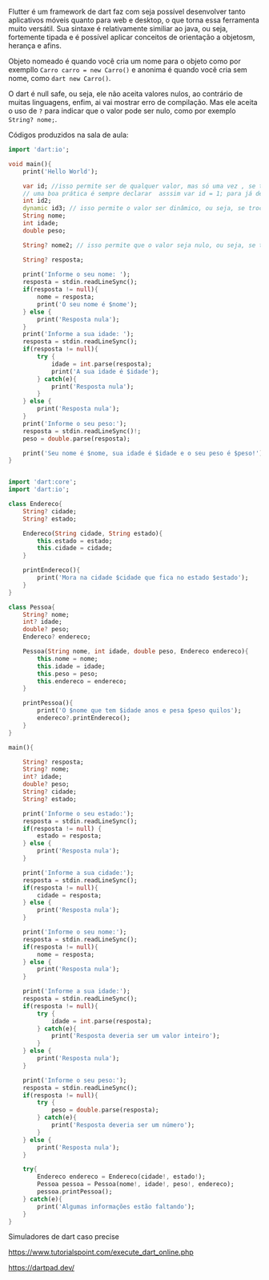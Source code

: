 

Flutter é um framework de dart faz com seja possível desenvolver tanto aplicativos móveis quanto para web e desktop, o que torna essa ferramenta muito versátil. Sua sintaxe é relativamente similiar ao java, ou seja, fortemente tipada e é possível aplicar conceitos de orientação a objetosm, herança e afins.

Objeto nomeado é quando você cria um nome para o objeto como por exempllo `Carro carro = new Carro()` e anonima é quando você cria sem nome, como ```dart new Carro()```.

O dart é null safe, ou seja, ele não aceita valores nulos, ao contrário de muitas linguagens, enfim, ai vai mostrar erro de compilação. Mas ele aceita o uso de `?` para indicar que o valor pode ser nulo, como por exemplo `String? nome;`.

Códigos produzidos na sala de aula:

```dart
import 'dart:io';

void main(){
    print('Hello World');

    var id; //isso permite ser de qualquer valor, mas só uma vez , se tu tentar mudar o valor vai dar erro
    // uma boa prática é sempre declarar  asssim var id = 1; para já definir o tipo dela
    int id2;
    dynamic id3; // isso permite o valor ser dinâmico, ou seja, se trocat o valor de int para string, ele aceita
    String nome;
    int idade;
    double peso;

    String? nome2; // isso permite que o valor seja nulo, ou seja, se tu não definir o valor, ele aceita

    String? resposta;
    
    print('Informe o seu nome: ');
    resposta = stdin.readLineSync();
    if(resposta != null){
        nome = resposta;
        print('O seu nome é $nome');
    } else {
        print('Resposta nula');
    }
    print('Informe a sua idade: ');
    resposta = stdin.readLineSync();
    if(resposta != null){
        try {
            idade = int.parse(resposta);
            print('A sua idade é $idade');
        } catch(e){
            print('Resposta nula');
        }
    } else {
        print('Resposta nula');
    }
    print('Informe o seu peso:');
    resposta = stdin.readLineSync()!;
    peso = double.parse(resposta);

    print('Seu nome é $nome, sua idade é $idade e o seu peso é $peso!');
}
```

```dart

import 'dart:core';
import 'dart:io';

class Endereco{
    String? cidade;
    String? estado;

    Endereco(String cidade, String estado){
        this.estado = estado;
        this.cidade = cidade;
    }

    printEndereco(){
        print('Mora na cidade $cidade que fica no estado $estado');
    }
}

class Pessoa{
    String? nome;
    int? idade;
    double? peso;
    Endereco? endereco;

    Pessoa(String nome, int idade, double peso, Endereco endereco){
        this.nome = nome;
        this.idade = idade;
        this.peso = peso;
        this.endereco = endereco;
    }

    printPessoa(){
        print('O $nome que tem $idade anos e pesa $peso quilos');
        endereco?.printEndereco();
    }
}

main(){

    String? resposta;
    String? nome;
    int? idade;
    double? peso;
    String? cidade;
    String? estado;

    print('Informe o seu estado:');
    resposta = stdin.readLineSync();
    if(resposta != null) {
        estado = resposta;
    } else {
        print('Resposta nula');
    }

    print('Informe a sua cidade:');
    resposta = stdin.readLineSync();
    if(resposta != null){
        cidade = resposta;
    } else {
        print('Resposta nula');
    }

    print('Informe o seu nome:');
    resposta = stdin.readLineSync();
    if(resposta != null){
        nome = resposta;
    } else {
        print('Resposta nula');
    }

    print('Informe a sua idade:');
    resposta = stdin.readLineSync();
    if(resposta != null){
        try {
            idade = int.parse(resposta);
        } catch(e){
            print('Resposta deveria ser um valor inteiro');
        }
    } else {
        print('Resposta nula');
    }

    print('Informe o seu peso:');
    resposta = stdin.readLineSync();
    if(resposta != null){
        try {
            peso = double.parse(resposta);
        } catch(e){
            print('Resposta deveria ser um número');
        }
    } else {
        print('Resposta nula');
    } 

    try{
        Endereco endereco = Endereco(cidade!, estado!);
        Pessoa pessoa = Pessoa(nome!, idade!, peso!, endereco);
        pessoa.printPessoa();
    } catch(e){
        print('Algumas informações estão faltando');
    }
}

```

Simuladores de dart caso precise

https://www.tutorialspoint.com/execute_dart_online.php

https://dartpad.dev/